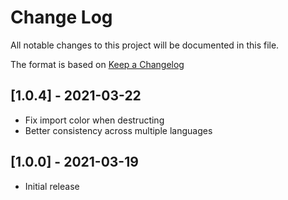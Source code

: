 # Change Log

All notable changes to this project will be documented in this file.

The format is based on [Keep a Changelog](https://keepachangelog.com/en/1.0.0/)

## [1.0.4] - 2021-03-22

- Fix import color when destructing
- Better consistency across multiple languages
## [1.0.0] - 2021-03-19

- Initial release
